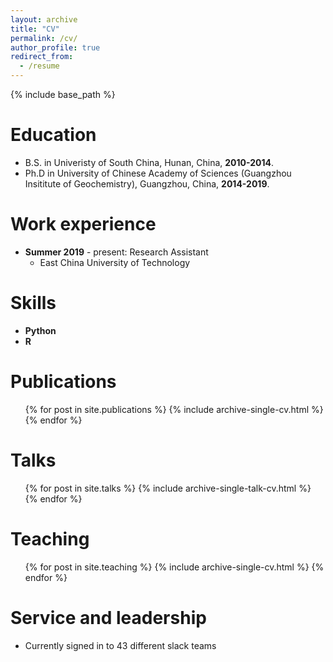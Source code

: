 ```yaml
---
layout: archive
title: "CV"
permalink: /cv/
author_profile: true
redirect_from:
  - /resume
---
```

{% include base_path %}

Education
=========

* B.S. in Univeristy of South China, Hunan, China, **2010-2014**.
* Ph.D in University of Chinese Academy of Sciences (Guangzhou Insititute of Geochemistry), Guangzhou, China, **2014-2019**.

Work experience
===============

* **Summer 2019** - present: Research Assistant
  * East China University of Technology

Skills
======

* **Python**
* **R**

Publications
============

<ul>{% for post in site.publications %}
    {% include archive-single-cv.html %}
  {% endfor %}</ul>

Talks
=====

<ul>{% for post in site.talks %}
    {% include archive-single-talk-cv.html %}
  {% endfor %}</ul>

Teaching
========

<ul>{% for post in site.teaching %}
    {% include archive-single-cv.html %}
  {% endfor %}</ul>

Service and leadership
======================

* Currently signed in to 43 different slack teams
